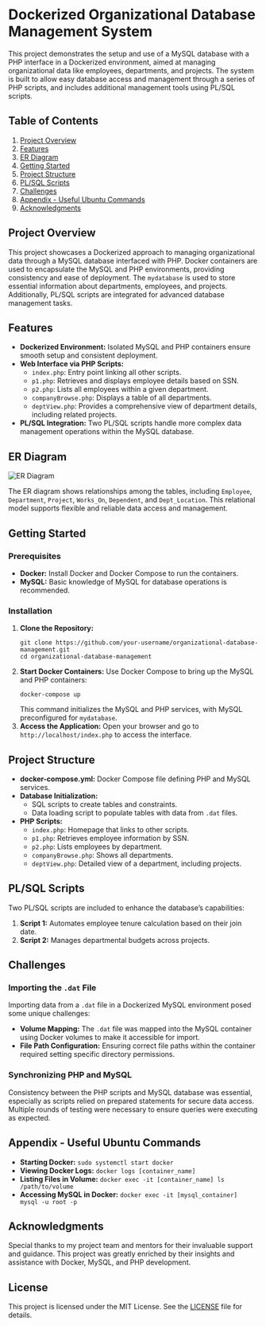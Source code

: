 <h1>Dockerized Organizational Database Management System</h1>

<p>This project demonstrates the setup and use of a MySQL database with a PHP interface in a Dockerized environment, aimed at managing organizational data like employees, departments, and projects. The system is built to allow easy database access and management through a series of PHP scripts, and includes additional management tools using PL/SQL scripts.</p>

<h2>Table of Contents</h2>
<ol>
    <li><a href="#project-overview">Project Overview</a></li>
    <li><a href="#features">Features</a></li>
    <li><a href="#er-diagram">ER Diagram</a></li>
    <li><a href="#getting-started">Getting Started</a></li>
    <li><a href="#project-structure">Project Structure</a></li>
    <li><a href="#plsql-scripts">PL/SQL Scripts</a></li>
    <li><a href="#challenges">Challenges</a></li>
    <li><a href="#appendix---useful-ubuntu-commands">Appendix - Useful Ubuntu Commands</a></li>
    <li><a href="#acknowledgments">Acknowledgments</a></li>
</ol>

<h2 id="project-overview">Project Overview</h2>
<p>This project showcases a Dockerized approach to managing organizational data through a MySQL database interfaced with PHP. Docker containers are used to encapsulate the MySQL and PHP environments, providing consistency and ease of deployment. The <code>mydatabase</code> is used to store essential information about departments, employees, and projects. Additionally, PL/SQL scripts are integrated for advanced database management tasks.</p>

<h2 id="features">Features</h2>
<ul>
    <li><b>Dockerized Environment:</b> Isolated MySQL and PHP containers ensure smooth setup and consistent deployment.</li>
    <li><b>Web Interface via PHP Scripts:</b>
        <ul>
            <li><code>index.php</code>: Entry point linking all other scripts.</li>
            <li><code>p1.php</code>: Retrieves and displays employee details based on SSN.</li>
            <li><code>p2.php</code>: Lists all employees within a given department.</li>
            <li><code>companyBrowse.php</code>: Displays a table of all departments.</li>
            <li><code>deptView.php</code>: Provides a comprehensive view of department details, including related projects.</li>
        </ul>
    </li>
    <li><b>PL/SQL Integration:</b> Two PL/SQL scripts handle more complex data management operations within the MySQL database.</li>
</ul>

<h2 id="er-diagram">ER Diagram</h2>
<p><img src="path/to/your/ERdiagram.png" alt="ER Diagram"></p>
<p>The ER diagram shows relationships among the tables, including <code>Employee</code>, <code>Department</code>, <code>Project</code>, <code>Works_On</code>, <code>Dependent</code>, and <code>Dept_Location</code>. This relational model supports flexible and reliable data access and management.</p>

<h2 id="getting-started">Getting Started</h2>

<h3>Prerequisites</h3>
<ul>
    <li><b>Docker:</b> Install Docker and Docker Compose to run the containers.</li>
    <li><b>MySQL:</b> Basic knowledge of MySQL for database operations is recommended.</li>
</ul>

<h3>Installation</h3>
<ol>
    <li><b>Clone the Repository:</b>
        <pre><code>git clone https://github.com/your-username/organizational-database-management.git
cd organizational-database-management</code></pre>
    </li>
    <li><b>Start Docker Containers:</b> Use Docker Compose to bring up the MySQL and PHP containers:
        <pre><code>docker-compose up</code></pre>
        This command initializes the MySQL and PHP services, with MySQL preconfigured for <code>mydatabase</code>.
    </li>
    <li><b>Access the Application:</b> Open your browser and go to <code>http://localhost/index.php</code> to access the interface.</li>
</ol>

<h2 id="project-structure">Project Structure</h2>
<ul>
    <li><b>docker-compose.yml:</b> Docker Compose file defining PHP and MySQL services.</li>
    <li><b>Database Initialization:</b>
        <ul>
            <li>SQL scripts to create tables and constraints.</li>
            <li>Data loading script to populate tables with data from <code>.dat</code> files.</li>
        </ul>
    </li>
    <li><b>PHP Scripts:</b>
        <ul>
            <li><code>index.php</code>: Homepage that links to other scripts.</li>
            <li><code>p1.php</code>: Retrieves employee information by SSN.</li>
            <li><code>p2.php</code>: Lists employees by department.</li>
            <li><code>companyBrowse.php</code>: Shows all departments.</li>
            <li><code>deptView.php</code>: Detailed view of a department, including projects.</li>
        </ul>
    </li>
</ul>

<h2 id="plsql-scripts">PL/SQL Scripts</h2>
<p>Two PL/SQL scripts are included to enhance the database’s capabilities:</p>
<ol>
    <li><b>Script 1:</b> Automates employee tenure calculation based on their join date.</li>
    <li><b>Script 2:</b> Manages departmental budgets across projects.</li>
</ol>

<h2 id="challenges">Challenges</h2>

<h3>Importing the <code>.dat</code> File</h3>
<p>Importing data from a <code>.dat</code> file in a Dockerized MySQL environment posed some unique challenges:</p>
<ul>
    <li><b>Volume Mapping:</b> The <code>.dat</code> file was mapped into the MySQL container using Docker volumes to make it accessible for import.</li>
    <li><b>File Path Configuration:</b> Ensuring correct file paths within the container required setting specific directory permissions.</li>
</ul>

<h3>Synchronizing PHP and MySQL</h3>
<p>Consistency between the PHP scripts and MySQL database was essential, especially as scripts relied on prepared statements for secure data access. Multiple rounds of testing were necessary to ensure queries were executing as expected.</p>

<h2 id="appendix---useful-ubuntu-commands">Appendix - Useful Ubuntu Commands</h2>
<ul>
    <li><b>Starting Docker:</b> <code>sudo systemctl start docker</code></li>
    <li><b>Viewing Docker Logs:</b> <code>docker logs [container_name]</code></li>
    <li><b>Listing Files in Volume:</b> <code>docker exec -it [container_name] ls /path/to/volume</code></li>
    <li><b>Accessing MySQL in Docker:</b> <code>docker exec -it [mysql_container] mysql -u root -p</code></li>
</ul>

<h2 id="acknowledgments">Acknowledgments</h2>
<p>Special thanks to my project team and mentors for their invaluable support and guidance. This project was greatly enriched by their insights and assistance with Docker, MySQL, and PHP development.</p>

<h2>License</h2>
<p>This project is licensed under the MIT License. See the <a href="LICENSE">LICENSE</a> file for details.</p>
